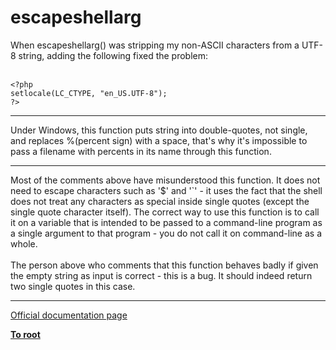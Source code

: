 # escapeshellarg



When escapeshellarg() was stripping my non-ASCII characters from a UTF-8 string, adding the following fixed the problem:<br><br>

```
<?php
setlocale(LC_CTYPE, "en_US.UTF-8");
?>
```
  

---

Under Windows, this function puts string into double-quotes, not single, and replaces %(percent sign) with a space, that&apos;s why it&apos;s impossible to pass a filename with percents in its name through this function.  

---

Most of the comments above have misunderstood this function. It does not need to escape characters such as &apos;$&apos; and &apos;`&apos; - it uses the fact that the shell does not treat any characters as special inside single quotes (except the single quote character itself). The correct way to use this function is to call it on a variable that is intended to be passed to a command-line program as a single argument to that program - you do not call it on command-line as a whole.<br><br>The person above who comments that this function behaves badly if given the empty string as input is correct - this is a bug. It should indeed return two single quotes in this case.  

---

[Official documentation page](https://www.php.net/manual/en/function.escapeshellarg.php)

**[To root](/README.md)**